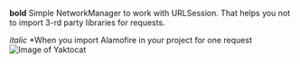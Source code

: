**bold** Simple NetworkManager to work with URLSession.
That helps you not to import 3-rd party libraries for requests.

*italic* *When you import Alamofire in your project for one request
![Image of Yaktocat](https://pbs.twimg.com/media/DW1sKNfV4AAZ9mR.jpg)